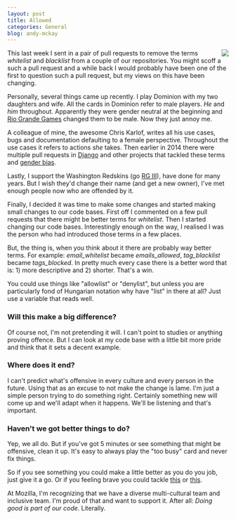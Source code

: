 ```yaml
---
layout: post
title: Allowed
categories: General
blog: andy-mckay
---
```


<img src="https://farm6.staticflickr.com/5108/5569324504_b5a30e8dfc.jpg" style="float: right">

This last week I sent in a pair of pull requests to remove the terms *whitelist* and *blacklist* from a couple of our repositories. You might scoff a such a pull request and a while back I would probably have been one of the first to question such a pull request, but my views on this have been changing.

Personally, several things came up recently. I play Dominion with my two daughters and wife. All the cards in Dominion refer to male players. *He* and *him* throughout. Apparently they were gender neutral at the beginning and <a href="http://forum.dominionstrategy.com/index.php?topic=5799.420;wap2">Rio Grande Games</a> changed them to be male. Now they just annoy me.

A colleague of mine, the awesome Chris Karlof, writes all his use cases, bugs and documentation defaulting to a female perspective. Throughout the use cases it refers to actions *she* takes. Then earlier in 2014 there were multiple pull requests in <a href="https://github.com/django/django/pull/2692">Django</a> and other projects that tackled these terms and <a href="https://www.joyent.com/blog/the-power-of-a-pronoun">gender bias</a>.

Lastly, I support the Washington Redskins (go <a href="https://www.google.ca/search?q=redskins+rg+iii&biw=1124&bih=656&source=lnms&tbm=isch&sa=X&ei=HBiuVInMKsnkoASx3ILwAQ&ved=0CAcQ_AUoAg">RG III</a>), have done for many years. But I wish they'd change their name (and get a new owner), I've met enough people now who are offended by it.

Finally, I decided it was time to make some changes and started making small changes to our code bases. First off I commented on a few pull requests that there might be better terms for *whitelist*. Then I started changing our code bases. Interestingly enough on the way, I realised I was the person who had introduced those terms in a few places.

But, the thing is, when you think about it there are probably way better terms. For example: *email_whitelist* became *emails_allowed*, *tag_blacklist* became *tags_blocked*. In pretty much every case there is a better word that is: 1) more descriptive and  2) shorter. That's a win.

You could use things like "allowlist" or "denylist", but unless you are particularly fond of Hungarian notation why have "list" in there at all? Just use a variable that reads well.

<h3>Will this make a big difference?</h3>

Of course not, I'm not pretending it will. I can't point to studies or anything proving offence. But I can look at my code base with a little bit more pride and think that it sets a decent example.

<h3>Where does it end?</h3>

I can't predict what's offensive in every culture and every person in the future. Using that as an excuse to not make the change is lame. I'm just a simple person trying to do something right. Certainly something new will come up and we'll adapt when it happens. We'll be listening and that's important.

<h3>Haven't we got better things to do?</h3>

Yep, we all do. But if you've got 5 minutes or see something that might be offensive, clean it up. It's easy to always play the "too busy" card and never fix things.

So if you see something you could make a little better as you do you job, just give it a go. Or if you feeling brave you could tackle <a href="https://dxr.mozilla.org/mozilla-central/search?q=whitelist">this</a> or <a href="https://dxr.mozilla.org/mozilla-central/search?q=blacklist">this</a>.

At Mozilla, I'm recognizing that we have a diverse multi-cultural team and inclusive team. I'm proud of that and want to support it. After all: *Doing good is part of our code*. Literally.
